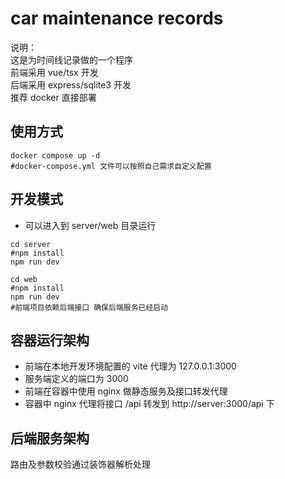# car maintenance records

说明：\
这是为时间线记录做的一个程序 \
前端采用 vue/tsx 开发 \
后端采用 express/sqlite3 开发 \
推荐 docker 直接部署

## 使用方式

```shell
docker compose up -d
#docker-compose.yml 文件可以按照自己需求自定义配置
```

## 开发模式
- 可以进入到 server/web 目录运行
```shell
cd server
#npm install
npm run dev
```

```shell
cd web
#npm install
npm run dev
#前端项目依赖后端接口 确保后端服务已经启动
```

## 容器运行架构
- 前端在本地开发环境配置的 vite 代理为 127.0.0.1:3000
- 服务端定义的端口为 3000
- 前端在容器中使用 nginx 做静态服务及接口转发代理
- 容器中 nginx 代理将接口 /api 转发到 http://server:3000/api 下

## 后端服务架构
路由及参数校验通过装饰器解析处理
